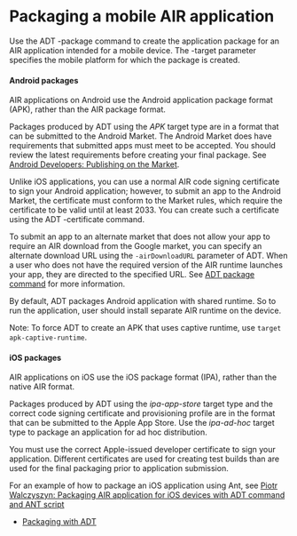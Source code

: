 # Packaging a mobile AIR application

Use the ADT -package command to create the application package for an AIR
application intended for a mobile device. The -target parameter specifies the
mobile platform for which the package is created.

#### Android packages

AIR applications on Android use the Android application package format (APK),
rather than the AIR package format.

Packages produced by ADT using the _APK_ target type are in a format that can be
submitted to the Android Market. The Android Market does have requirements that
submitted apps must meet to be accepted. You should review the latest
requirements before creating your final package. See
[Android Developers: Publishing on the Market](http://developer.android.com/guide/publishing/publishing.html).

Unlike iOS applications, you can use a normal AIR code signing certificate to
sign your Android application; however, to submit an app to the Android Market,
the certificate must conform to the Market rules, which require the certificate
to be valid until at least 2033. You can create such a certificate using the ADT
-certificate command.

To submit an app to an alternate market that does not allow your app to require
an AIR download from the Google market, you can specify an alternate download
URL using the `-airDownloadURL` parameter of ADT. When a user who does not have
the required version of the AIR runtime launches your app, they are directed to
the specified URL. See
[ADT package command](WS901d38e593cd1bac1e63e3d128cdca935b-8000.html) for more
information.

By default, ADT packages Android application with shared runtime. So to run the
application, user should install separate AIR runtime on the device.

Note: To force ADT to create an APK that uses captive runtime, use
`target apk-captive-runtime`.

#### iOS packages

AIR applications on iOS use the iOS package format (IPA), rather than the native
AIR format.

Packages produced by ADT using the _ipa-app-store_ target type and the correct
code signing certificate and provisioning profile are in the format that can be
submitted to the Apple App Store. Use the _ipa-ad-hoc_ target type to package an
application for ad hoc distribution.

You must use the correct Apple-issued developer certificate to sign your
application. Different certificates are used for creating test builds than are
used for the final packaging prior to application submission.

For an example of how to package an iOS application using Ant, see
[Piotr Walczyszyn: Packaging AIR application for iOS devices with ADT command and ANT script](http://www.riaspace.com/2011/03/packaging-air-application-for-ios-devices-with-adt-command-and-ant-script/)

- [Packaging with ADT](WS901d38e593cd1bac1e63e3d12994b39ff0-8000.html)
